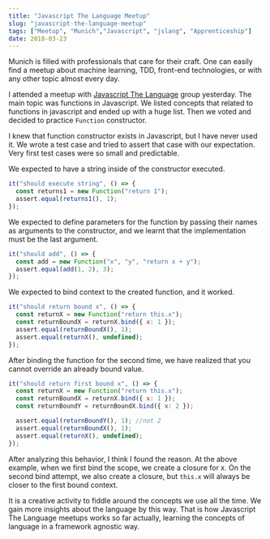 ```yaml
---
title: "Javascript The Language Meetup"
slug: "javascript-the-language-meetup"
tags: ["Meetup", "Munich","Javascript", "jslang", "Apprenticeship"]
date: 2018-03-23
---
```


Munich is filled with professionals that care for their craft. One can easily find a meetup about machine learning, TDD, front-end technologies, or with any other topic almost every day.

I attended a meetup with [Javascript The Language](https://www.meetup.com/JavaScript-The-Language/) group yesterday. The main topic was functions in Javascript. We listed concepts that related to functions in javascript and ended up with a huge list. Then we voted and decided to practice `Function` constructor.

I knew that function constructor exists in Javascript, but I have never used it. We wrote a test case and tried to assert that case with our expectation. Very first test cases were so small and predictable.

We expected to have a string inside of the constructor executed.

```js
it("should execute string", () => {
  const returns1 = new Function("return 1");
  assert.equal(returns1(), 1);
});
```

We expected to define parameters for the function by passing their names as arguments to the constructor, and we learnt that the implementation must be the last argument.

```js
it("should add", () => {
  const add = new Function("x", "y", "return x + y");
  assert.equal(add(1, 2), 3);
});
```

We expected to bind context to the created function, and it worked.

```js
it("should return bound x", () => {
  const returnX = new Function("return this.x");
  const returnBoundX = returnX.bind({ x: 1 });
  assert.equal(returnBoundX(), 1);
  assert.equal(returnX(), undefined);
});
```

After binding the function for the second time, we have realized that you cannot override an already bound value.

```js
it("should return first bound x", () => {
  const returnX = new Function("return this.x");
  const returnBoundX = returnX.bind({ x: 1 });
  const returnBoundY = returnBoundX.bind({ x: 2 });

  assert.equal(returnBoundY(), 1); //not 2
  assert.equal(returnBoundX(), 1);
  assert.equal(returnX(), undefined);
});
```

After analyzing this behavior, I think I found the reason. At the above example, when we first bind the scope, we create a closure for x. On the second bind attempt, we also create a closure, but `this.x` will always be closer to the first bound context.

It is a creative activity to fiddle around the concepts we use all the time. We gain more insights about the language by this way. That is how Javascript The Language meetups works so far actually, learning the concepts of language in a framework agnostic way.
